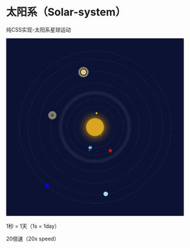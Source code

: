 # 太阳系（Solar-system）

纯CSS实现-太阳系星球运动

<img src="Solar-system.png" alt="Solar-system" style="max-width:480px;max-height:480px;">

1秒 = 1天（1s = 1day）

20倍速（20x speed）
